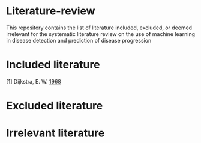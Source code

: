# Literature-review
This repository contains the list of literature included, excluded, or deemed irrelevant for the systematic literature review on the use of machine learning in disease detection and prediction of disease progression

# Included literature
[1] Dijkstra, E. W. [1968](https://www.scopus.com/inward/record.uri)

# Excluded literature


# Irrelevant literature
